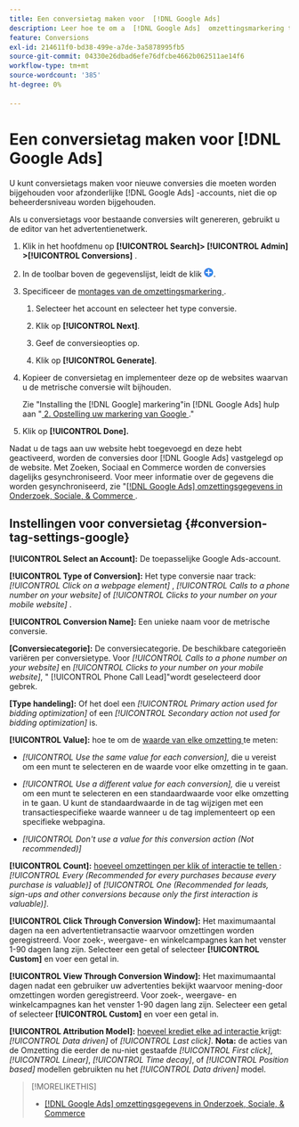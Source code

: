 ```yaml
---
title: Een conversietag maken voor  [!DNL Google Ads]
description: Leer hoe te om a  [!DNL Google Ads]  omzettingsmarkering tot stand te brengen.
feature: Conversions
exl-id: 214611f0-bd38-499e-a7de-3a5878995fb5
source-git-commit: 04330e26dbad6efe76dfcbe4662b062511ae14f6
workflow-type: tm+mt
source-wordcount: '385'
ht-degree: 0%

---
```


# Een conversietag maken voor [!DNL Google Ads]

U kunt conversietags maken voor nieuwe conversies die moeten worden bijgehouden voor afzonderlijke [!DNL Google Ads] -accounts, niet die op beheerdersniveau worden bijgehouden.

Als u conversietags voor bestaande conversies wilt genereren, gebruikt u de editor van het advertentienetwerk.

1. Klik in het hoofdmenu op **[!UICONTROL Search]> [!UICONTROL Admin] >[!UICONTROL Conversions]** .

1. In de toolbar boven de gegevenslijst, leidt de klik ![ ](/help/search-social-commerce/assets/add.png " tot ").

1. Specificeer de [ montages van de omzettingsmarkering ](#conversion-tag-settings-google).

   1. Selecteer het account en selecteer het type conversie.

   1. Klik op **[!UICONTROL Next]**.

   1. Geef de conversieopties op.

   1. Klik op **[!UICONTROL Generate]**.

1. Kopieer de conversietag en implementeer deze op de websites waarvan u de metrische conversie wilt bijhouden.

   Zie &quot;Installing the [!DNL Google] markering&quot;in [!DNL Google Ads] hulp aan &quot;[ 2. Opstelling uw markering van Google ](https://support.google.com/google-ads/answer/12215519).&quot;

1. Klik op **[!UICONTROL Done].**

Nadat u de tags aan uw website hebt toegevoegd en deze hebt geactiveerd, worden de conversies door [!DNL Google Ads] vastgelegd op de website. Met Zoeken, Sociaal en Commerce worden de conversies dagelijks gesynchroniseerd. Voor meer informatie over de gegevens die worden gesynchroniseerd, zie &quot;[[!DNL Google Ads]  omzettingsgegevens in Onderzoek, Sociale, &amp; Commerce ](/help/search-social-commerce/campaign-management/introduction/google-conversion-data.md).

## Instellingen voor conversietag {#conversion-tag-settings-google}

**[!UICONTROL Select an Account]:** De toepasselijke Google Ads-account.

**[!UICONTROL Type of Conversion]:** Het type conversie naar track: *[!UICONTROL Click on a webpage element]* , *[!UICONTROL Calls to a phone number on your website]* of *[!UICONTROL Clicks to your number on your mobile website]* .

**[!UICONTROL Conversion Name]:** Een unieke naam voor de metrische conversie.

**\[Conversiecategorie\]:** De conversiecategorie. De beschikbare categorieën variëren per conversietype. Voor *[!UICONTROL Calls to a phone number on your website]* en *[!UICONTROL Clicks to your number on your mobile website]*, &quot; [!UICONTROL Phone Call Lead]&quot;wordt geselecteerd door gebrek.

**\[Type handeling\]:** Of het doel een *[!UICONTROL Primary action used for bidding optimization]* of een *[!UICONTROL Secondary action not used for bidding optimization]* is.

**[!UICONTROL Value]:** hoe te om de [ waarde van elke omzetting ](https://support.google.com/google-ads/answer/3419241) te meten:

* *[!UICONTROL Use the same value for each conversion],* die u vereist om een munt te selecteren en de waarde voor elke omzetting in te gaan.

* *[!UICONTROL Use a different value for each conversion],* die u vereist om een munt te selecteren en een standaardwaarde voor elke omzetting in te gaan. U kunt de standaardwaarde in de tag wijzigen met een transactiespecifieke waarde wanneer u de tag implementeert op een specifieke webpagina.

* *[!UICONTROL Don't use a value for this conversion action (Not recommended)]*

**[!UICONTROL Count]:** [ hoeveel omzettingen per klik of interactie te tellen ](https://support.google.com/google-ads/answer/3438531): *[!UICONTROL Every (Recommended for every purchases because every purchase is valuable)]* of *[!UICONTROL One (Recommended for leads, sign-ups and other conversions because only the first interaction is valuable)]*.

**[!UICONTROL Click Through Conversion Window]:** Het maximumaantal dagen na een advertentietransactie waarvoor omzettingen worden geregistreerd. Voor zoek-, weergave- en winkelcampagnes kan het venster 1-90 dagen lang zijn. Selecteer een getal of selecteer **[!UICONTROL Custom]** en voer een getal in.

**[!UICONTROL View Through Conversion Window]:** Het maximumaantal dagen nadat een gebruiker uw advertenties bekijkt waarvoor mening-door omzettingen worden geregistreerd. Voor zoek-, weergave- en winkelcampagnes kan het venster 1-90 dagen lang zijn. Selecteer een getal of selecteer **[!UICONTROL Custom]** en voer een getal in.

**[!UICONTROL Attribution Model]:** [ hoeveel krediet elke ad interactie ](https://support.google.com/google-ads/answer/6259715?sjid=8211249329930775138) krijgt: *[!UICONTROL Data driven]* of *[!UICONTROL Last click]*. **Nota:** de acties van de Omzetting die eerder de nu-niet gestaafde *[!UICONTROL First click]*, *[!UICONTROL Linear]*, *[!UICONTROL Time decay]*, of *[!UICONTROL Position based]* modellen gebruikten nu het *[!UICONTROL Data driven]* model.

>[!MORELIKETHIS]
>
>* [[!DNL Google Ads]  omzettingsgegevens in Onderzoek, Sociale, &amp; Commerce ](/help/search-social-commerce/campaign-management/introduction/google-conversion-data.md)
